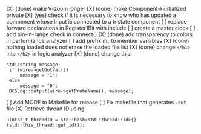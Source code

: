 [X] (done) make V-zoom longer
[X] (done) make Component->initialized private
[X] (yes) check if it is necessary to know who has updated a component whose input is connected to a tristate component
[ ] replace forward declarations in Register1Bit with include 
[ ] create a master clock
[ ] add pin-in-range check in connect()
[X] (done) add transparency to colors in performance analyzer
[ ] add prefix m_ to member variables
[X] (done) nothing loaded does not erase the loaded file list
[X] (done) change `</h1>` into `</h2>` in logic analyzer
[X] (done) change this:

```
std::string message;
 if (wire->getOutVal())
     message = "1";
 else
     message = "0";
 DCSLog::output(wire->getProbeName(), message);
```
[ ] Add MODE to Makefile for release
[ ] Fix makefile that generates `.out-` file
[X] Retrieve thread ID using

```
uint32_t threadID = std::hash<std::thread::id>{}(std::this_thread::get_id());
```

